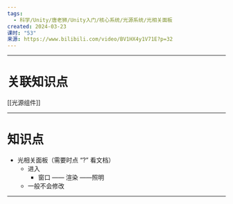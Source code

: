 ```yaml
---
tags:
  - 科学/Unity/唐老狮/Unity入门/核心系统/光源系统/光相关面板
created: 2024-03-23
课时: "53"
来源: https://www.bilibili.com/video/BV1HX4y1V71E?p=32
---
```


---
# 关联知识点

[[光源组件]]

---
# 知识点

- 光相关面板（需要时点  “?” 看文档） 
	- 进入
		- 窗口 —— 渲染 ——照明
	- 一般不会修改

---


